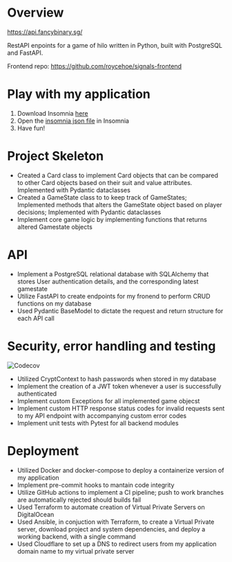 # Overview
https://api.fancybinary.sg/

RestAPI enpoints for a game of hilo written in Python, built with PostgreSQL and FastAPI.

Frontend repo: https://github.com/roycehoe/signals-frontend

# Play with my application
 1. Download Insomnia [here](https://insomnia.rest/)
 2. Open the [insomnia json file](Insomnia_2022-03-14.json) in Insomnia
 3. Have fun!

# Project Skeleton
 - Created a Card class to implement Card objects that can be compared to other Card objects based on their suit and value attributes. Implemented  with Pydantic dataclasses
 - Created a GameState class to to keep track of GameStates; Implemented methods that alters the GameState object based on player decisions; Implemented with Pydantic dataclasses
 - Implement core game logic by implementing functions that returns altered Gamestate objects


# API
 - Implement a PostgreSQL relational database with SQLAlchemy that stores User authentication details, and the corresponding latest gamestate
 - Utilize FastAPI to create endpoints for my fronend to perform CRUD functions on my database
 - Used Pydantic BaseModel to dictate the request and return structure for each API call

# Security, error handling and testing
![Codecov](https://img.shields.io/codecov/c/github/roycehoe/card_game?flag=unittest&token=RKQABL23VM)
 - Utilized CryptContext to hash passwords when stored in my database
 - Implement the creation of a JWT token whenever a user is successfully authenticated
 - Implement custom Exceptions for all implemented game objecst
 - Implement custom HTTP response status codes for invalid requests sent to my API endpoint with accompanying custom error codes
 - Implement unit tests with Pytest for all backend modules

# Deployment
 - Utilized Docker and docker-compose to deploy a containerize version of my application
 - Implement pre-commit hooks to mantain code integrity
 - Utilize GitHub actions to implement a CI pipeline; push to work branches are automatically rejected should builds fail
 - Used Terraform to automate creation of Virtual Private Servers on DigitalOcean
 - Used Ansible, in conjuction with Terraform, to create a Virtual Private server, download project and system dependencies, and deploy a working backend, with a single command
 - Used Cloudflare to set up a DNS to redirect users from my application domain name to my virtual private server


